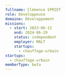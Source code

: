 ```yaml
---
fullname: Clémence SPRIET
role: Développeuse
domaine: Développement
missions:
  - start: 2023-06-12
    end: 2024-06-29
    status: independent
    employer: MALT
    startups:
      - chauffage-urbain
startups:
  - chauffage-urbain
memberType: beta
---
```


